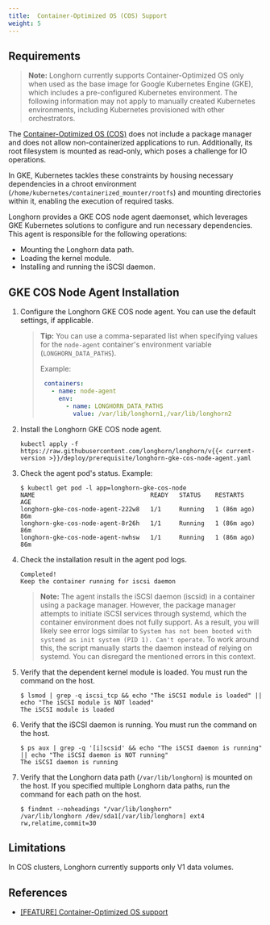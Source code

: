 ```yaml
---
title:  Container-Optimized OS (COS) Support
weight: 5
---
```


## Requirements

> **Note:**
> Longhorn currently supports Container-Optimized OS only when used as the base image for Google Kubernetes Engine (GKE), which includes a pre-configured Kubernetes environment. The following information may not apply to manually created Kubernetes environments, including Kubernetes provisioned with other orchestrators.

The [Container-Optimized OS (COS)](https://cloud.google.com/container-optimized-os/docs) does not include a package manager and does not allow non-containerized applications to run. Additionally, its root filesystem is mounted as read-only, which poses a challenge for IO operations.

In GKE, Kubernetes tackles these constraints by housing necessary dependencies in a chroot environment (`/home/kubernetes/containerized_mounter/rootfs`) and mounting directories within it, enabling the execution of required tasks.

Longhorn provides a GKE COS node agent daemonset, which leverages GKE Kubernetes solutions to configure and run necessary dependencies. This agent is responsible for the following operations:

- Mounting the Longhorn data path.
- Loading the kernel module.
- Installing and running the iSCSI daemon.

## GKE COS Node Agent Installation
1. Configure the Longhorn GKE COS node agent. You can use the default settings, if applicable.
    > **Tip:**
    > You can use a comma-separated list when specifying values for the `node-agent` container's environment variable (`LONGHORN_DATA_PATHS`).
    >
    > Example:
    >
    > ```yaml
    >  containers:
    >    - name: node-agent
    >      env:
    >        - name: LONGHORN_DATA_PATHS
    >          value: /var/lib/longhorn1,/var/lib/longhorn2


1. Install the Longhorn GKE COS node agent.
    ```
    kubectl apply -f https://raw.githubusercontent.com/longhorn/longhorn/v{{< current-version >}}/deploy/prerequisite/longhorn-gke-cos-node-agent.yaml
    ```

1. Check the agent pod's status.
    Example:
    ```
    $ kubectl get pod -l app=longhorn-gke-cos-node
    NAME                                READY   STATUS    RESTARTS      AGE
    longhorn-gke-cos-node-agent-222w8   1/1     Running   1 (86m ago)   86m
    longhorn-gke-cos-node-agent-8r26h   1/1     Running   1 (86m ago)   86m
    longhorn-gke-cos-node-agent-nwhsw   1/1     Running   1 (86m ago)   86m
    ```

1. Check the installation result in the agent pod logs.
    ```
    Completed!
    Keep the container running for iscsi daemon
    ```
    > **Note:**
    > The agent installs the iSCSI daemon (iscsid) in a container using a package manager. However, the package manager attempts to initiate iSCSI services through systemd, which the container environment does not fully support. As a result, you will likely see error logs similar to `System has not been booted with systemd as init system (PID 1). Can't operate`. To work around this, the script manually starts the daemon instead of relying on systemd. You can disregard the mentioned errors in this context.

1. Verify that the dependent kernel module is loaded. You must run the command on the host.
    ```
    $ lsmod | grep -q iscsi_tcp && echo "The iSCSI module is loaded" || echo "The iSCSI module is NOT loaded"
    The iSCSI module is loaded
    ```

1. Verify that the iSCSI daemon is running. You must run the command on the host.
    ```
    $ ps aux | grep -q '[i]scsid' && echo "The iSCSI daemon is running" || echo "The iSCSI daemon is NOT running"
    The iSCSI daemon is running
    ```

1. Verify that the Longhorn data path (`/var/lib/longhorn`) is mounted on the host. If you specified multiple Longhorn data paths, run the command for each path on the host.
    ```
    $ findmnt --noheadings "/var/lib/longhorn"
    /var/lib/longhorn /dev/sda1[/var/lib/longhorn] ext4   rw,relatime,commit=30
    ```

## Limitations

In COS clusters, Longhorn currently supports only V1 data volumes.

## References

- [[FEATURE] Container-Optimized OS support](https://github.com/longhorn/longhorn/issues/6165)